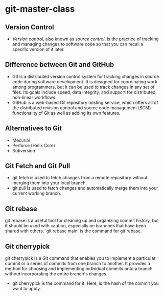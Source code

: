 # git-master-class

## Version Control

- _Version control_, also known as _source control_, is the practice of tracking and managing changes to software code so that you can recall a specific version of it later.

## Difference between Git and GitHub

- Git is a distributed version control system for tracking changes in source code during software development. It is designed for coordinating work among programmers, but it can be used to track changes in any set of files. Its goals include speed, data integrity, and support for distributed, non-linear workflows.
- GitHub is a web-based Git repository hosting service, which offers all of the distributed revision control and source code management (SCM) functionality of Git as well as adding its own features.

## Alternatives to Git

- Mecurial
- Perforce (Helix Core)
- Subversion

## Git Fetch and Git Pull

- git fetch is used to fetch changes from a remote repository without merging them into your local branch.
- git pull is used to fetch changes and automatically merge them into your current working branch.

## Git rebase

git rebase is a useful tool for cleaning up and organizing commit history, but it should be used with caution, especially on branches that have been shared with others.
'git rebase main' is the command for git rebase.

## Git cherrypick

git cherrypick is a Git command that enables you to implement a particular commit or a series of commits from one branch to another. It provides a method for choosing and implementing individual commits onto a branch without incorporating the entire branch's changes.

- git cherrypick <commit-hash> is the command for it. Here, <commit-hash> is the hash of the commit you want to apply.

